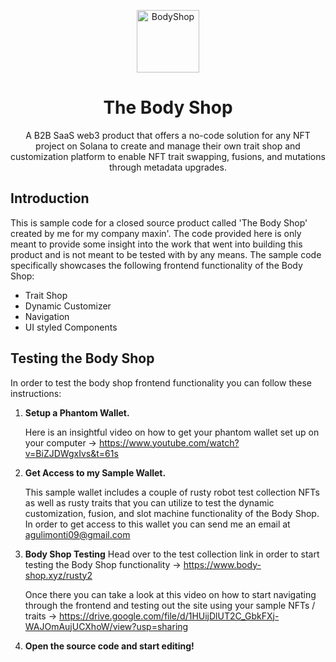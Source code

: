 <p align="center">
  <img alt="BodyShop" src="https://arweave.net/UNRcYs_BRvLNqEewkOoSoMhvGIkEjgLc5zkKinWLcfM" width="100" />
</p>
<h1 align="center">
  The Body Shop
</h1>
<p align="center">
  A B2B SaaS web3 product that offers a no-code solution for any NFT project on Solana to create and manage their own trait shop and customization platform to enable NFT trait swapping, fusions, and mutations through metadata upgrades.
</p>

## Introduction

This is sample code for a closed source product called 'The Body Shop' created by me for my company maxin'. The code provided here is only meant to provide some insight into the work that went into building this product and is not meant to be tested with by any means. The sample code specifically showcases the following frontend functionality of the Body Shop:

  * Trait Shop
  * Dynamic Customizer
  * Navigation
  * UI styled Components

## Testing the Body Shop

In order to test the body shop frontend functionality you can follow these instructions:

1.  **Setup a Phantom Wallet.**
    
    Here is an insightful video on how to get your phantom wallet set up on your computer -> https://www.youtube.com/watch?v=BiZJDWgxIvs&t=61s

2.  **Get Access to my Sample Wallet.**

    This sample wallet includes a couple of rusty robot test collection NFTs as well as rusty traits that you can utilize to test the dynamic customization, fusion, and slot machine functionality of the Body Shop. In order to get access to this wallet you can send me an email at agulimonti09@gmail.com

3.  **Body Shop Testing**
    Head over to the test collection link in order to start testing the Body Shop functionality -> https://www.body-shop.xyz/rusty2
    
    Once there you can take a look at this video on how to start navigating through the frontend and testing out the site using your sample NFTs / traits -> https://drive.google.com/file/d/1HUijDlUT2C_GbkFXj-WAJOmAujUCXhoW/view?usp=sharing
   

4.  **Open the source code and start editing!**
